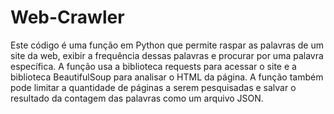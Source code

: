 # Web-Crawler
Este código é uma função em Python que permite raspar as palavras de um site da web, exibir a frequência dessas palavras e procurar por uma palavra específica. A função usa a biblioteca requests para acessar o site e a biblioteca BeautifulSoup para analisar o HTML da página. A função também pode limitar a quantidade de páginas a serem pesquisadas e salvar o resultado da contagem das palavras como um arquivo JSON.
